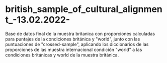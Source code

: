 # british_sample_of_cultural_alignment_-13.02.2022-
Base de datos final de la muestra britanica con proporciones calculadas para puntajes de la condiciones británica y "world", junto con las puntuaciones de "crossed-sample", aplicando los diccionarios de las proporciones de las muestra internacional condición "world" a las condiciones británicas y world de la muestra británica. 
